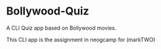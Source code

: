 # Bollywood-Quiz
A CLI Quiz app based on Bollywood movies.

This CLI app is the assignment in neogcamp for (markTWO)

